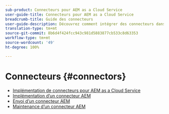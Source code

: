 ```yaml
---
sub-product: Connecteurs pour AEM as a Cloud Service
user-guide-title: Connecteurs pour AEM as a Cloud Service
breadcrumb-title: Guide des connecteurs
user-guide-description: Découvrez comment intégrer des connecteurs dans Experience Manager as a Cloud Service.
translation-type: tm+mt
source-git-commit: 8b6d4f424fcc943c981d5883877cb533c8d63353
workflow-type: tm+mt
source-wordcount: '49'
ht-degree: 100%

---
```



# Connecteurs {#connectors}

+ [Implémentation de connecteurs pour AEM as a Cloud Service](/help/connectors/home.md)
+ [Implémentation d’un connecteur AEM](implement.md)
+ [Envoi d’un connecteur AEM](submit.md)
+ [Maintenance d’un connecteur AEM](maintain.md)
